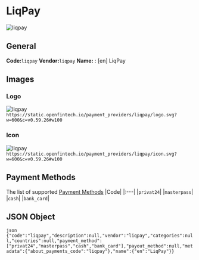 # LiqPay 
![liqpay](https://static.openfintech.io/payment_providers/liqpay/logo.svg?w=600&c=v0.59.26#w100) 
## General 
**Code:**`liqpay` 
**Vendor:**`liqpay` 
**Name:** 
:	[en] LiqPay 
## Images 
### Logo 
![liqpay](https://static.openfintech.io/payment_providers/liqpay/logo.svg?w=600&c=v0.59.26#w100) 
``` https://static.openfintech.io/payment_providers/liqpay/logo.svg?w=600&c=v0.59.26#w100 ``` 
### Icon 
![liqpay](https://static.openfintech.io/payment_providers/liqpay/icon.svg?w=600&c=v0.59.26#w100) 
``` https://static.openfintech.io/payment_providers/liqpay/icon.svg?w=600&c=v0.59.26#w100 ``` 
## Payment Methods 
The list of supported [Payment Methods](#) 
|Code| 
|:---| 
|`privat24`| 
|`masterpass`| 
|`cash`| 
|`bank_card`| 
 
## JSON Object 
```json {"code":"liqpay","description":null,"vendor":"liqpay","categories":null,"countries":null,"payment_method":["privat24","masterpass","cash","bank_card"],"payout_method":null,"metadata":{"about_payments_code":"liqpay"},"name":{"en":"LiqPay"}} ``` 
